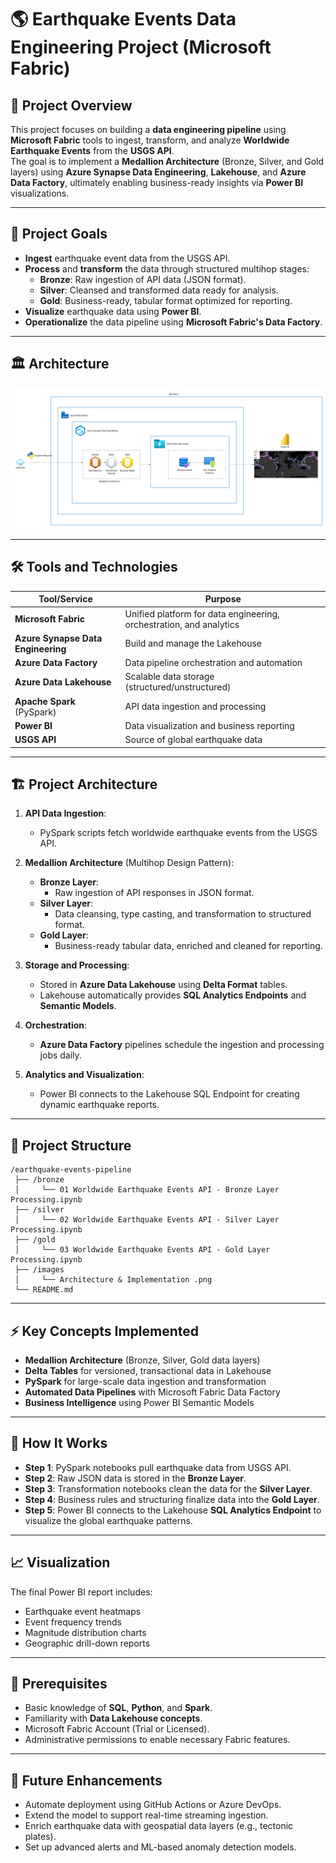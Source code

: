 # 🌎 Earthquake Events Data Engineering Project (Microsoft Fabric)


## 📖 Project Overview

This project focuses on building a **data engineering pipeline** using **Microsoft Fabric** tools to ingest, transform, and analyze **Worldwide Earthquake Events** from the **USGS API**.  
The goal is to implement a **Medallion Architecture** (Bronze, Silver, and Gold layers) using **Azure Synapse Data Engineering**, **Lakehouse**, and **Azure Data Factory**, ultimately enabling business-ready insights via **Power BI** visualizations.

---

## 🎯 Project Goals

- **Ingest** earthquake event data from the USGS API.
- **Process** and **transform** the data through structured multihop stages:
  - **Bronze**: Raw ingestion of API data (JSON format).
  - **Silver**: Cleansed and transformed data ready for analysis.
  - **Gold**: Business-ready, tabular format optimized for reporting.
- **Visualize** earthquake data using **Power BI**.
- **Operationalize** the data pipeline using **Microsoft Fabric's Data Factory**.

---
## 🏛 Architecture

![Architecture](./Architecture/Architecture%20%26%20Implementation%20.png)

---

## 🛠️ Tools and Technologies

| Tool/Service                | Purpose                                         |
|----------------------------|-------------------------------------------------|
| **Microsoft Fabric**       | Unified platform for data engineering, orchestration, and analytics |
| **Azure Synapse Data Engineering** | Build and manage the Lakehouse |
| **Azure Data Factory**     | Data pipeline orchestration and automation |
| **Azure Data Lakehouse**   | Scalable data storage (structured/unstructured) |
| **Apache Spark** (PySpark) | API data ingestion and processing |
| **Power BI**               | Data visualization and business reporting |
| **USGS API**               | Source of global earthquake data |

---

## 🏗️ Project Architecture

1. **API Data Ingestion**:  
   - PySpark scripts fetch worldwide earthquake events from the USGS API.
   
2. **Medallion Architecture** (Multihop Design Pattern):
   - **Bronze Layer**:  
     - Raw ingestion of API responses in JSON format.
   - **Silver Layer**:  
     - Data cleansing, type casting, and transformation to structured format.
   - **Gold Layer**:  
     - Business-ready tabular data, enriched and cleaned for reporting.

3. **Storage and Processing**:
   - Stored in **Azure Data Lakehouse** using **Delta Format** tables.
   - Lakehouse automatically provides **SQL Analytics Endpoints** and **Semantic Models**.

4. **Orchestration**:
   - **Azure Data Factory** pipelines schedule the ingestion and processing jobs daily.

5. **Analytics and Visualization**:
   - Power BI connects to the Lakehouse SQL Endpoint for creating dynamic earthquake reports.

---

## 📂 Project Structure

```
/earthquake-events-pipeline
 ├── /bronze
 │     └── 01 Worldwide Earthquake Events API - Bronze Layer Processing.ipynb
 ├── /silver
 │     └── 02 Worldwide Earthquake Events API - Silver Layer Processing.ipynb
 ├── /gold
 │     └── 03 Worldwide Earthquake Events API - Gold Layer Processing.ipynb
 ├── /images
 │     └── Architecture & Implementation .png
 └── README.md

```

---

## ⚡ Key Concepts Implemented

- **Medallion Architecture** (Bronze, Silver, Gold data layers)
- **Delta Tables** for versioned, transactional data in Lakehouse
- **PySpark** for large-scale data ingestion and transformation
- **Automated Data Pipelines** with Microsoft Fabric Data Factory
- **Business Intelligence** using Power BI Semantic Models

---

## 🚀 How It Works

- **Step 1**: PySpark notebooks pull earthquake data from USGS API.
- **Step 2**: Raw JSON data is stored in the **Bronze Layer**.
- **Step 3**: Transformation notebooks clean the data for the **Silver Layer**.
- **Step 4**: Business rules and structuring finalize data into the **Gold Layer**.
- **Step 5**: Power BI connects to the Lakehouse **SQL Analytics Endpoint** to visualize the global earthquake patterns.

---

## 📈 Visualization

The final Power BI report includes:
- Earthquake event heatmaps
- Event frequency trends
- Magnitude distribution charts
- Geographic drill-down reports

---

## 🧩 Prerequisites

- Basic knowledge of **SQL**, **Python**, and **Spark**.
- Familiarity with **Data Lakehouse concepts**.
- Microsoft Fabric Account (Trial or Licensed).
- Administrative permissions to enable necessary Fabric features.

---

## 🏅 Future Enhancements

- Automate deployment using GitHub Actions or Azure DevOps.
- Extend the model to support real-time streaming ingestion.
- Enrich earthquake data with geospatial data layers (e.g., tectonic plates).
- Set up advanced alerts and ML-based anomaly detection models.

